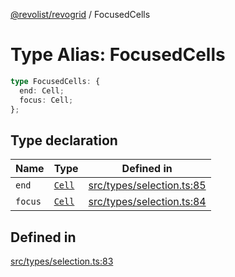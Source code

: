 [@revolist/revogrid](README.md) / FocusedCells

# Type Alias: FocusedCells

```ts
type FocusedCells: {
  end: Cell;
  focus: Cell;
};
```

## Type declaration

| Name | Type | Defined in |
| ------ | ------ | ------ |
| `end` | [`Cell`](Interface.Cell.md) | [src/types/selection.ts:85](https://github.com/revolist/revogrid/blob/60f69439a769536c61ed98c75e87e11124ee6c9c/src/types/selection.ts#L85) |
| `focus` | [`Cell`](Interface.Cell.md) | [src/types/selection.ts:84](https://github.com/revolist/revogrid/blob/60f69439a769536c61ed98c75e87e11124ee6c9c/src/types/selection.ts#L84) |

## Defined in

[src/types/selection.ts:83](https://github.com/revolist/revogrid/blob/60f69439a769536c61ed98c75e87e11124ee6c9c/src/types/selection.ts#L83)
